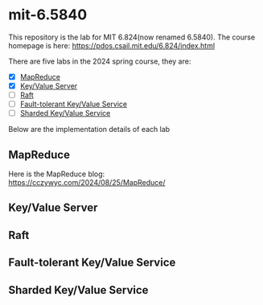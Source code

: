 # mit-6.5840

This repository is the lab for MIT 6.824(now renamed 6.5840).
The course homepage is here: https://pdos.csail.mit.edu/6.824/index.html

There are five labs in the 2024 spring course, they are:
- [X] [MapReduce](https://pdos.csail.mit.edu/6.824/labs/lab-mr.html)
- [X] [Key/Value Server](https://pdos.csail.mit.edu/6.824/labs/lab-kvsrv.html)
- [ ] [Raft](https://pdos.csail.mit.edu/6.824/labs/lab-raft.html)
- [ ] [Fault-tolerant Key/Value Service](https://pdos.csail.mit.edu/6.824/labs/lab-kvraft.html)
- [ ] [Sharded Key/Value Service](https://pdos.csail.mit.edu/6.824/labs/lab-shard.html)

Below are the implementation details of each lab

## MapReduce
Here is the MapReduce blog: https://cczywyc.com/2024/08/25/MapReduce/

## Key/Value Server

## Raft

## Fault-tolerant Key/Value Service

## Sharded Key/Value Service
